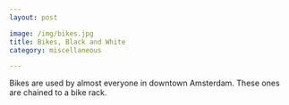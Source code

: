 ```yaml
---
layout: post

image: /img/bikes.jpg
title: Bikes, Black and White
category: miscellaneous

---
```

Bikes are used by almost everyone in downtown Amsterdam. These ones are chained to a bike rack.

